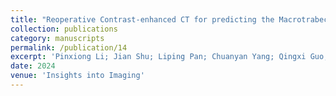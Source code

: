 ```yaml
---
title: "Reoperative Contrast-enhanced CT for predicting the Macrotrabecular-Massive subtype and its prognostic significance in hepatocellular carcinoma"
collection: publications
category: manuscripts
permalink: /publication/14
excerpt: 'Pinxiong Li; Jian Shu; Liping Pan; Chuanyan Yang; Qingxi Guo; Pan Han; Zeren Luo; Zhitao Cheng; Yanlin Leng; Lu Yang; Yong Tang. Reoperative Contrast-enhanced CT for predicting the Macrotrabecular-Massive subtype and its prognostic significance in hepatocellular carcinoma. Submitted to Insights into Imaging, 2024.'
date: 2024
venue: 'Insights into Imaging'
---
```

